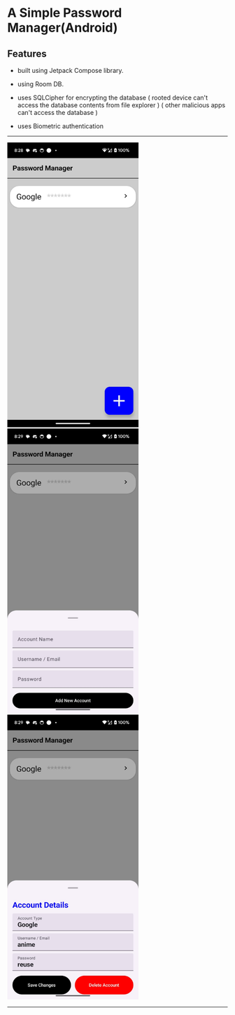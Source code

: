 # A Simple Password Manager(Android)

## Features

* built using Jetpack Compose library.

* using Room DB.

* uses SQLCipher for encrypting the database 
( rooted device can't access the database contents from file explorer )
( other malicious apps can't access the database )

* uses Biometric authentication


<hr>

<img src = "https://raw.githubusercontent.com/anikkcah/ImageblobsforReadme/master/home_screen.jpg" width="300" height="650">

<img src = "https://raw.githubusercontent.com/anikkcah/ImageblobsforReadme/master/home_screen_add_new.jpg" width="300" height="650">

<img src = "https://raw.githubusercontent.com/anikkcah/ImageblobsforReadme/master/home_screen_pass_show.jpg" width="300" height="650">

<hr>
